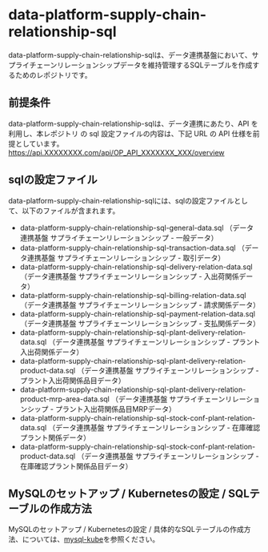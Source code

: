 # data-platform-supply-chain-relationship-sql
data-platform-supply-chain-relationship-sqlは、データ連携基盤において、サプライチェーンリレーションシップデータを維持管理するSQLテーブルを作成するためのレポジトリです。  

## 前提条件  
data-platform-supply-chain-relationship-sqlは、データ連携にあたり、API を利用し、本レポジトリ の sql 設定ファイルの内容は、下記 URL の API 仕様を前提としています。  
https://api.XXXXXXXX.com/api/OP_API_XXXXXXX_XXX/overview 

## sqlの設定ファイル  
data-platform-supply-chain-relationship-sqlには、sqlの設定ファイルとして、以下のファイルが含まれます。 

* data-platform-supply-chain-relationship-sql-general-data.sql （データ連携基盤 サプライチェーンリレーションシップ - 一般データ）
* data-platform-supply-chain-relationship-sql-transaction-data.sql （データ連携基盤 サプライチェーンリレーションシップ - 取引データ）
* data-platform-supply-chain-relationship-sql-delivery-relation-data.sql （データ連携基盤 サプライチェーンリレーションシップ - 入出荷関係データ）
* data-platform-supply-chain-relationship-sql-billing-relation-data.sql （データ連携基盤 サプライチェーンリレーションシップ - 請求関係データ）
* data-platform-supply-chain-relationship-sql-payment-relation-data.sql （データ連携基盤 サプライチェーンリレーションシップ - 支払関係データ）
* data-platform-supply-chain-relationship-sql-plant-delivery-relation-data.sql （データ連携基盤 サプライチェーンリレーションシップ - プラント入出荷関係データ）
* data-platform-supply-chain-relationship-sql-plant-delivery-relation-product-data.sql （データ連携基盤 サプライチェーンリレーションシップ - プラント入出荷関係品目データ）
* data-platform-supply-chain-relationship-sql-plant-delivery-relation-product-mrp-area-data.sql （データ連携基盤 サプライチェーンリレーションシップ - プラント入出荷関係品目MRPデータ）
* data-platform-supply-chain-relationship-sql-stock-conf-plant-relation-data.sql （データ連携基盤 サプライチェーンリレーションシップ - 在庫確認プラント関係データ）
* data-platform-supply-chain-relationship-sql-stock-conf-plant-relation-product-data.sql （データ連携基盤 サプライチェーンリレーションシップ - 在庫確認プラント関係品目データ）

## MySQLのセットアップ / Kubernetesの設定 / SQLテーブルの作成方法  
MySQLのセットアップ / Kubernetesの設定 / 具体的なSQLテーブルの作成方法、については、[mysql-kube](https://github.com/latonaio/mysql-kube)を参照ください。  
